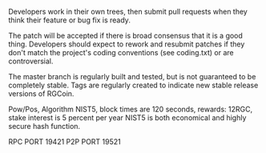 Developers work in their own trees, then submit pull requests when they think their feature or bug fix is ready.

The patch will be accepted if there is broad consensus that it is a good thing. Developers should expect to rework and resubmit patches if they don't match the project's coding conventions (see coding.txt) or are controversial.

The master branch is regularly built and tested, but is not guaranteed to be completely stable. Tags are regularly created to indicate new stable release versions of RGCoin.

Pow/Pos, Algorithm NIST5, block times are 120 seconds, rewards: 12RGC, stake interest is 5 percent per year NIST5 is both economical and highly secure hash function.

RPC PORT 19421
P2P PORT 19521







